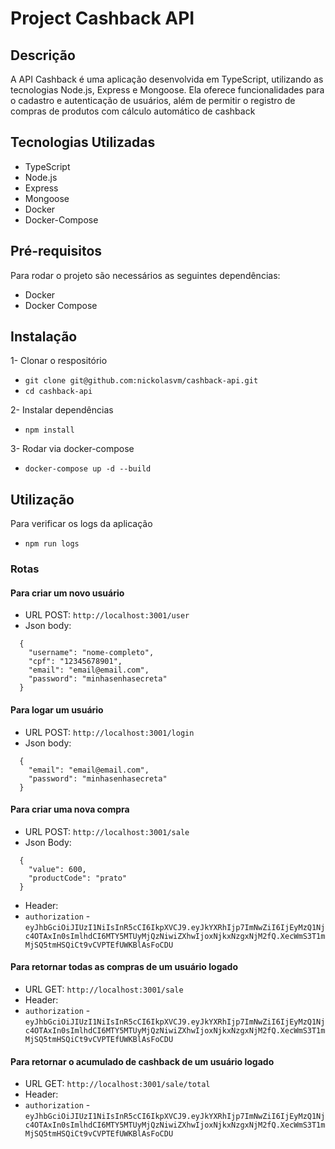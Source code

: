 # Project Cashback API
## Descrição
A API Cashback é uma aplicação desenvolvida em TypeScript, utilizando as tecnologias Node.js, Express e Mongoose. Ela oferece funcionalidades para o cadastro e autenticação de usuários, além de permitir o registro de compras de produtos com cálculo automático de cashback

## Tecnologias Utilizadas
- TypeScript
- Node.js
- Express
- Mongoose
- Docker
- Docker-Compose

## Pré-requisitos
Para rodar o projeto são necessários as seguintes dependências:
- Docker
- Docker Compose

## Instalação

1- Clonar o respositório
- `git clone git@github.com:nickolasvm/cashback-api.git`
- `cd cashback-api`

2- Instalar dependências
- `npm install`

3- Rodar via docker-compose
- `docker-compose up -d --build`

## Utilização

Para verificar os logs da aplicação
- `npm run logs`

### Rotas
#### Para criar um novo usuário
- URL POST: 
  `http://localhost:3001/user`
- Json body:
```
  {
    "username": "nome-completo",
    "cpf": "12345678901",
    "email": "email@email.com",
    "password": "minhasenhasecreta"
  }
```

#### Para logar um usuário
- URL POST: 
  `http://localhost:3001/login`
- Json body:
```
  {
  	"email": "email@email.com",
  	"password": "minhasenhasecreta"
  }
```

#### Para criar uma nova compra
- URL POST: 
  `http://localhost:3001/sale`
- Json Body:
```
  {
  	"value": 600,
  	"productCode": "prato"
  }
```
- Header: 
- `authorization` - `eyJhbGciOiJIUzI1NiIsInR5cCI6IkpXVCJ9.eyJkYXRhIjp7ImNwZiI6IjEyMzQ1Njc4OTAxIn0sImlhdCI6MTY5MTUyMjQzNiwiZXhwIjoxNjkxNzgxNjM2fQ.XecWmS3T1mMjSQ5tmHSQiCt9vCVPTEfUWKBlAsFoCDU`

#### Para retornar todas as compras de um usuário logado
- URL GET: 
  `http://localhost:3001/sale`
- Header: 
- `authorization` - `eyJhbGciOiJIUzI1NiIsInR5cCI6IkpXVCJ9.eyJkYXRhIjp7ImNwZiI6IjEyMzQ1Njc4OTAxIn0sImlhdCI6MTY5MTUyMjQzNiwiZXhwIjoxNjkxNzgxNjM2fQ.XecWmS3T1mMjSQ5tmHSQiCt9vCVPTEfUWKBlAsFoCDU`

#### Para retornar o acumulado de cashback de um usuário logado
- URL GET:
  `http://localhost:3001/sale/total`
- Header: 
- `authorization` - `eyJhbGciOiJIUzI1NiIsInR5cCI6IkpXVCJ9.eyJkYXRhIjp7ImNwZiI6IjEyMzQ1Njc4OTAxIn0sImlhdCI6MTY5MTUyMjQzNiwiZXhwIjoxNjkxNzgxNjM2fQ.XecWmS3T1mMjSQ5tmHSQiCt9vCVPTEfUWKBlAsFoCDU`
  
